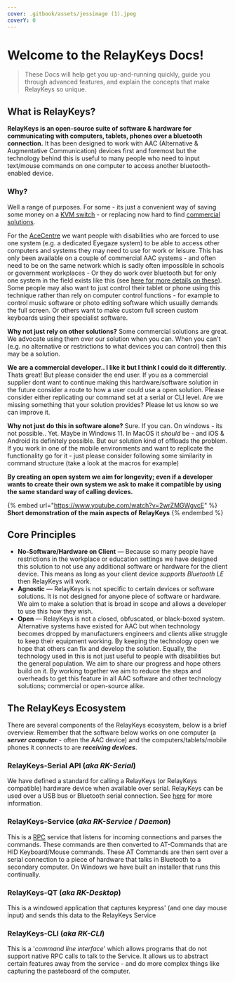 ```yaml
---
cover: .gitbook/assets/jessimage (1).jpeg
coverY: 0
---
```


# Welcome to the RelayKeys Docs!

> These Docs will help get you up-and-running quickly, guide you through advanced features, and explain the concepts that make RelayKeys so unique.

## What is RelayKeys?

**RelayKeys is an open-source suite of software & hardware for communicating with computers, tablets, phones over a bluetooth connection.** It has been designed to work with AAC (Alternative & Augmentative Communication) devices first and foremost but the technology behind this is useful to many people who need to input text/mouse commands on one computer to access another bluetooth-enabled device.

### Why?

Well a range of purposes. For some - its just a convenient way of saving some money on a [KVM switch](https://en.wikipedia.org/wiki/KVM\_switch) - or replacing now hard to find [commercial solutions](https://docs.acecentre.org.uk/products/v/relaykeys/developers/other-projects).

For the [AceCentre](http://acecentre.org.uk/) we want people with disabilities who are forced to use one system (e.g. a dedicated Eyegaze system) to be able to access other computers and systems they may need to use for work or leisure. This has only been available on a couple of commercial AAC systems - and often need to be on the same network which is sadly often impossible in schools or government workplaces - Or they do work over bluetooth but for only one system in the field exists like this (see [here for more details on these](https://docs.acecentre.org.uk/products/v/relaykeys/developers/other-projects#aac-projects)). Some people may also want to just control their tablet or phone using this technique rather than rely on computer control functions - for example to control music software or photo editing software which usually demands the full screen. Or others want to make custom full screen custom keyboards using their specialist software.

**Why not just rely on other solutions?** Some commercial solutions are great. We advocate using them over our solution when you can. When you can't (e.g. no alternative or restrictions to what devices you can control) then this may be a solution.

**We are a commercial developer.. I like it but I think I could do it differently**. Thats great! But please consider the end user. If you as a commercial supplier dont want to continue making this hardware/software solution in the future consider a route to how a user could use a open solution. Please consider either replicating our command set at a serial or CLI level. Are we missing something that your solution provides? Please let us know so we can improve it.

**Why not just do this in software alone?** Sure. If you can. On windows - its not possible.. Yet. Maybe in Windows 11. In MacOS it _should_ be - and iOS & Android its definitely possible. But our solution kind of offloads the problem. If you work in one of the mobile environments and want to replicate the functionality go for it - just please consider following some similarity in command structure (take a look at the macros for example)

**By creating an open system we aim for longevity; even if a developer wants to create their own system we ask to make it compatible by using the same standard way of calling devices.**

{% embed url="https://www.youtube.com/watch?v=2wrZMGWgvcE" %}
**Short demonstration of the main aspects of RelayKeys**
{% endembed %}

## Core Principles

* **No-Software/Hardware on Client** — Because so many people have restrictions in the workplace or education settings we have designed this solution to not use any additional software or hardware for the client device. This means as long as your client device _supports Bluetooth LE_ then RelayKeys will work.
* **Agnostic** — RelayKeys is not specific to certain devices or software solutions. It is not designed for anyone piece of software or hardware. We aim to make a solution that is broad in scope and allows a developer to use this how they wish.
* **Open** — RelayKeys is not a closed, obfuscated, or black-boxed system. Alternative systems have existed for AAC but when technology becomes dropped by manufacturers engineers and clients alike struggle to keep their equipment working. By keeping the technology open we hope that others can fix and develop the solution. Equally, the technology used in this is not just useful to people with disabilities but the general population. We aim to share our progress and hope others build on it. By working together we aim to reduce the steps and overheads to get this feature in all AAC software and other technology solutions; commercial or open-source alike.

## The RelayKeys Ecosystem

There are several components of the RelayKeys ecosystem, below is a brief overview. Remember that the software below works on one computer (a _**server computer**_ - often the AAC device) and the computers/tablets/mobile phones it connects to are _**receiving devices**_.&#x20;

### RelayKeys-Serial API (_aka_ _RK-Serial_)

We have defined a standard for calling a RelayKeys (or RelayKeys compatible) hardware device when available over serial. RelayKeys can be used over a USB bus or Bluetooth serial connection. See [here](developers/relaykeys-serial.md) for more information.

### RelayKeys-Service (_aka_ _RK-Service_ / _Daemon_)

This is a [RPC](https://en.wikipedia.org/wiki/Remote\_procedure\_call) service that listens for incoming connections and parses the commands. These commands are then converted to AT-Commands that are HID Keyboard/Mouse commands. These AT Commands are then sent over a serial connection to a piece of hardware that talks in Bluetooth to a secondary computer. On Windows we have built an installer that runs this continually.

### RelayKeys-QT (_aka_ _RK-Desktop_)

This is a windowed application that captures keypress' (and one day mouse input) and sends this data to the RelayKeys Service

### RelayKeys-CLI (_aka_ _RK-CLI_)

This is a '_command line interface_' which allows programs that do not support native RPC calls to talk to the Service. It allows us to abstract certain features away from the service - and do more complex things like capturing the pasteboard of the computer.
